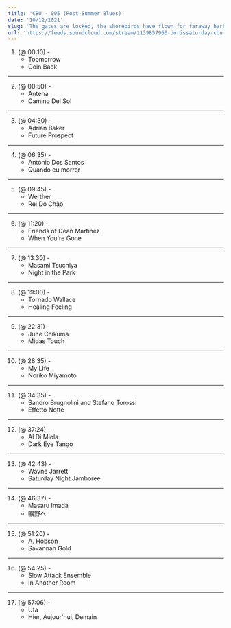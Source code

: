```yaml
---
title: 'CBU - 005 (Post-Summer Blues)'
date: '10/12/2021'
slug: 'The gates are locked, the shorebirds have flown for faraway harbors, beach season is over. This is a selection for moping in your hoodie while not going gentle into autumn.'
url: 'https://feeds.soundcloud.com/stream/1139857960-dorissaturday-cbu-005.mp3'
---
```



1. (@ 00:10) -
    - Toomorrow 
    - Goin Back
---
2. (@ 00:50) -
    - Antena 
    - Camino Del Sol
---
3. (@ 04:30) -
    - Adrian Baker
    - Future Prospect
---
4. (@ 06:35) -
    - António Dos Santos
    - Quando eu morrer
---
5. (@ 09:45) -
    - Werther
    - Rei Do Chão
---
6. (@ 11:20) -
    - Friends of Dean Martinez
    - When You're Gone
---
7. (@ 13:30) -
    - Masami Tsuchiya
    - Night in the Park
---
8. (@ 19:00) -
    - Tornado Wallace
    - Healing Feeling
---
9. (@ 22:31) -
    - June Chikuma
    - Midas Touch
---
10. (@ 28:35) -
    - My Life
    - Noriko Miyamoto
---
11. (@ 34:35) -
    - Sandro Brugnolini and Stefano Torossi
    - Effetto Notte
---
12. (@ 37:24) -
    - Al Di Miola
    - Dark Eye Tango
---
13. (@ 42:43) -
    - Wayne Jarrett
    - Saturday Night Jamboree
---
14. (@ 46:37) -
    - Masaru Imada
    - 曠野へ
---
15. (@ 51:20) -
    - A. Hobson
    - Savannah Gold
---
16. (@ 54:25) -
    - Slow Attack Ensemble
    - In Another Room
--- 
17. (@ 57:06) -
    - Uta
    - Hier, Aujour'hui, Demain